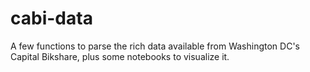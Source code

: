 # cabi-data
 A few functions to parse the rich data available from Washington DC's Capital Bikshare, plus some notebooks to visualize it. 
